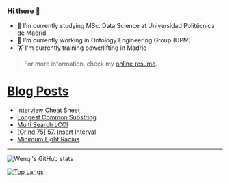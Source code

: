 ### Hi there 👋

- 🌱 I’m currently studying MSc. Data Science at Universidad Politécnica de Madrid
- 🔭 I’m currently working in Ontology Engineering Group (UPM) 
- 🏋️ I'm currently training powerlifting in Madrid

> For more information, check my [online resume](https://jiangwenqi.info/).

# [Blog Posts](https://www.dev.to/jiangwenqi)
<!-- BLOG-POST-LIST:START -->
- [Interview Cheat Sheet](https://dev.to/jiangwenqi/interview-cheat-sheet-3ob7)
- [Longest Common Substring](https://dev.to/jiangwenqi/longest-common-substring-1jg2)
- [Multi Search LCCI](https://dev.to/jiangwenqi/multi-search-lcci-2dg0)
- [[Grind 75] 57. Insert Interval](https://dev.to/jiangwenqi/grind-75-57-insert-interval-4kp8)
- [Minimum Light Radius](https://dev.to/jiangwenqi/minimum-light-radius-3l07)
<!-- BLOG-POST-LIST:END -->


---

![Wenqi's GitHub stats](https://github-readme-stats.vercel.app/api?username=jiangwenqi&show_icons=true&count_private=true)

[![Top Langs](https://github-readme-stats.vercel.app/api/top-langs/?username=jiangwenqi&layout=compact)](https://github.com/jiangwenqi/github-readme-stats)
